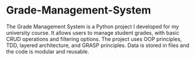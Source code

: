 # Grade-Management-System
The Grade Management System is a Python project I developed for my university course. It allows users to manage student grades, with basic CRUD operations and filtering options. The project uses OOP principles, TDD, layered architecture, and GRASP principles. Data is stored in files and the code is modular and reusable.
